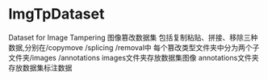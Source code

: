# ImgTpDataset
Dataset for Image Tampering
图像篡改数据集
包括复制粘贴、拼接、移除三种数据,分别在/copymove /splicing /removal中
每个篡改类型文件夹中分为两个子文件夹/images /annotations 
images文件夹存放数据集图像 annotations文件夹存放数据集标注数据
